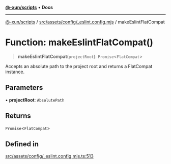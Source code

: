 [**@-xun/scripts**](../../../../../README.md) • **Docs**

***

[@-xun/scripts](../../../../../README.md) / [src/assets/config/\_eslint.config.mjs](../README.md) / makeEslintFlatCompat

# Function: makeEslintFlatCompat()

> **makeEslintFlatCompat**(`projectRoot`): `Promise`\<`FlatCompat`\>

Accepts an absolute path to the project root and returns a FlatCompat
instance.

## Parameters

• **projectRoot**: `AbsolutePath`

## Returns

`Promise`\<`FlatCompat`\>

## Defined in

[src/assets/config/\_eslint.config.mjs.ts:513](https://github.com/Xunnamius/xscripts/blob/91915b63e10dd6449ad16f4202f487b34227194a/src/assets/config/_eslint.config.mjs.ts#L513)
